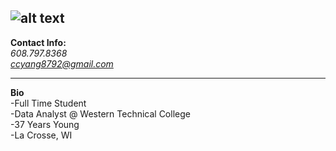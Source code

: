 ![alt text](https://avatars.githubusercontent.com/u/194128618?s=400&u=e8152c1efbb3906f3d196bc314d408ffbb722b3d&v=4)  
---
**Contact Info:**  
*608.797.8368*  
*ccyang8792@gmail.com*  

---
**Bio**  
-Full Time Student  
-Data Analyst @ Western Technical College  
-37 Years Young  
-La Crosse, WI  

